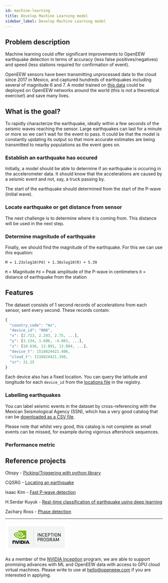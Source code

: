 ```yaml
---
id: machine-learning
title: Develop Machine Learning model
sidebar_label: Develop Machine Learning model
---
```


## Problem description
Machine learning could offer significant improvements to OpenEEW earthquake detection in terms of accuracy (less false positives/negatives) and speed (less stations required for confirmation of event).

OpenEEW sensors have been transmitting unprocessed data to the cloud since 2017 in Mexico, and captured hundreds of earthquakes including several of magnitude 6 and 7. A model trained on [this data](/docs/historic-data/) could be deployed on OpenEEW networks around the world (this is not a theoretical exercise!) and save many lives.

## What is the goal?
To rapidly characterize the earthquake, ideally within a few seconds of the seismic waves reaching the sensor. Large earthquakes can last for a minute or more so we can't wait for the event to pass. It could be that the model is constantly updating its output so that more accurate estimates are being transmitted to nearby populations as the event goes on.

### Establish an earthquake has occured
Initially, a model should be able to determine if an earthquake is occuring in the accelerometer data. It should know that the accelerations are caused by a seismic event and not, say, a truck passing by.

The start of the earthquake should determined from the start of the P-wave (initial wave).

### Locate earthquake or get distance from sensor
The next challenge is to determine where it is coming from. This distance will be used in the next step.

### Determine magnitude of earthquake
Finally, we should find the magnitude of the earthquake. For this we can use this equation:
```
M = 1.23xlog10(Pd) + 1.38xlog10(R) + 5.39
```
`M` = Magnitude
`Pd` = Peak amplitude of the P-wave in centimeters
`R` = distance of earthquake from the station


## Features
The dataset consists of 1 second records of accelerations from each sensor, sent every second. These records contain:

```javascript
{
  "country_code": "mx",
  "device_id": "008",
  "x": [2.723, 2.293, 2.75, ...],
  "y": [3.134, 1.686, -4.081, ...],
  "z": [10.636, 13.891, 13.084, ...],
  "device_t": 1518824421.406,
  "cloud_t": 1518824421.398,
  "sr": 31.25
}
```

Each device also has a fixed location. You can query the latitude and longitude for each `device_id` from the [locations file](https://grillo-openeew.s3.amazonaws.com/sensor_locations.csv) in the registry.

### Labelling earthquakes
You can label seismic events in the dataset by cross-referencing with the Mexican Seismological Agency (SSN), which has a very good catalog that can be [downloaded as a CSV file](http://www2.ssn.unam.mx:8080/catalogo/).

Please note that whilst very good, this catalog is not complete as small events can be missed, for example during vigorous aftershock sequences.

### Performance metric


## Reference projects
Obspy - [Picking/Triggering with python library](https://docs.obspy.org/tutorial/code_snippets/trigger_tutorial.html)

CQSRG - [Locating an earthquake](http://cqsrg.org/oem/earthquakelocation/)

Isaac Kim - [Fast P-wave detection](https://towardsdatascience.com/earthquake-prediction-faffd7160f98)

H.Serdar Kuyuk - [Real-time classification of earthquake using deep learning](https://www.sciencedirect.com/science/article/pii/S1877050918319896)

Zachary Ross - [Phase detection](https://github.com/interseismic)

---

<img src="/docs/nvidia.png" alt="sensor" width="200"/>

As a member of the [NVIDIA Inception](https://www.nvidia.com/en-us/deep-learning-ai/startups/) program, we are able to support promising advances with ML and OpenEEW data with access to GPU cloud virtual machines. Please write to use at hello@openeew.com if you are interested in applying.
